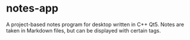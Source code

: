 # notes-app
A project-based notes program for desktop written in C++ Qt5. Notes are taken in Markdown files, but can be displayed with certain tags.
